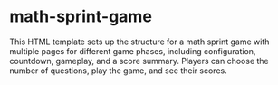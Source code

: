 # math-sprint-game
This HTML template sets up the structure for a math sprint game with multiple pages for different game phases, including configuration, countdown, gameplay, and a score summary. Players can choose the number of questions, play the game, and see their scores.
